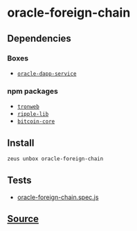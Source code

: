 
oracle-foreign-chain
====================







## Dependencies
### Boxes
* [`oracle-dapp-service`](oracle-dapp-service.md)
### npm packages
* [`tronweb`](http://npmjs.com/package/tronweb)
* [`ripple-lib`](http://npmjs.com/package/ripple-lib)
* [`bitcoin-core`](http://npmjs.com/package/bitcoin-core)


## Install
```bash
zeus unbox oracle-foreign-chain
```












## Tests 
* [oracle-foreign-chain.spec.js](https://github.com/liquidapps-io/zeus-sdk/tree/master/boxes/groups/oracles/oracle-foreign-chain/test/oracle-foreign-chain.spec.js)
## [Source](https://github.com/liquidapps-io/zeus-sdk/tree/master/boxes/groups/oracles/oracle-foreign-chain)